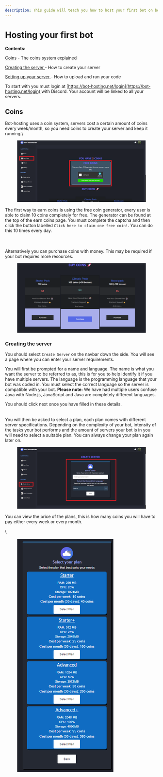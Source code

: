 ```yaml
---
description: This guide will teach you how to host your first bot on bot-hosting.net
---
```


# Hosting your first bot

**Contents:**

[Coins](https://wiki.bot-hosting.net/guides/hosting-your-first-bot#coins) - The coins system explained

[Creating the server ](https://wiki.bot-hosting.net/guides/hosting-your-first-bot#creating-the-server)- How to create your server

[Setting up your server ](https://wiki.bot-hosting.net/guides/hosting-your-first-bot#setting-up-your-server)- How to upload and run your code

To start with you must login at [https://bot-hosting.net/login](https://bot-hosting.net/login) with Discord. Your account will be linked to all your servers.

## Coins <a href="#coins" id="coins"></a>

Bot-hosting uses a coin system, servers cost a certain amount of coins every week/month, so you need coins to create your server and keep it running.\


<figure><img src="../.gitbook/assets/hosting1.png" alt=""><figcaption></figcaption></figure>

The first way to earn coins is using the free coin generator, every user is able to claim 10 coins completely for free. The generator can be found at the top of the earn coins page. You must complete the captcha and then click the button labelled `Click here to claim one free coin!`. You can do this 10 times every day.\
\
\
\
Alternatively you can purchase coins with money. This may be required if your bot requires more resources.

<figure><img src="../.gitbook/assets/hosting2.png" alt=""><figcaption></figcaption></figure>

### Creating the server <a href="#creating-the-server" id="creating-the-server"></a>

You should select `Create Server` on the navbar down the side. You will see a page where you can enter your server requirements.

You will first be prompted for a name and language. The name is what you want the server to be referred to as, this is for you to help identify it if you have multiple servers. The language is the programming language that your bot was coded in. You must select the correct language so the server is compatible with your bot. **Please note:** We have had multiple users confuse Java with Node.js, JavaScript and Java are completely different languages.

You should click next once you have filled in these details.\
\
\
You will then be asked to select a plan, each plan comes with different server specifications. Depending on the complexity of your bot, intensity of the tasks your bot performs and the amount of servers your bot is in you will need to select a suitable plan. You can always change your plan again later on.

<figure><img src="../.gitbook/assets/hosting3.png" alt=""><figcaption></figcaption></figure>

You can view the price of the plans, this is how many coins you will have to pay either every week or every month.\
\
\


<figure><img src="../.gitbook/assets/hosting4.png" alt=""><figcaption></figcaption></figure>
